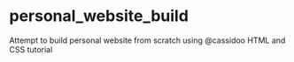 # personal_website_build
Attempt to build personal website from scratch using @cassidoo HTML and CSS tutorial 
